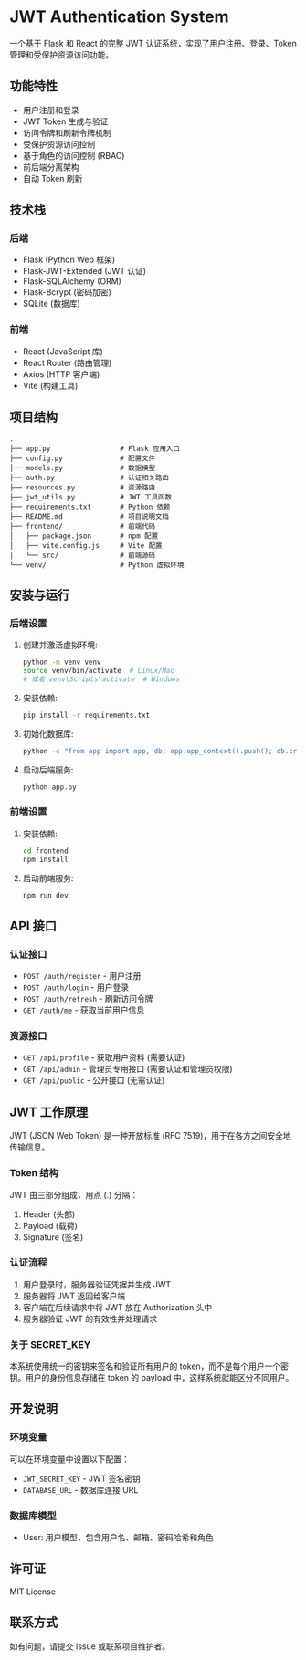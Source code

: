 # JWT Authentication System

一个基于 Flask 和 React 的完整 JWT 认证系统，实现了用户注册、登录、Token 管理和受保护资源访问功能。

## 功能特性

- 用户注册和登录
- JWT Token 生成与验证
- 访问令牌和刷新令牌机制
- 受保护资源访问控制
- 基于角色的访问控制 (RBAC)
- 前后端分离架构
- 自动 Token 刷新

## 技术栈

### 后端
- Flask (Python Web 框架)
- Flask-JWT-Extended (JWT 认证)
- Flask-SQLAlchemy (ORM)
- Flask-Bcrypt (密码加密)
- SQLite (数据库)

### 前端
- React (JavaScript 库)
- React Router (路由管理)
- Axios (HTTP 客户端)
- Vite (构建工具)

## 项目结构

```
.
├── app.py                 # Flask 应用入口
├── config.py              # 配置文件
├── models.py              # 数据模型
├── auth.py                # 认证相关路由
├── resources.py           # 资源路由
├── jwt_utils.py           # JWT 工具函数
├── requirements.txt       # Python 依赖
├── README.md              # 项目说明文档
├── frontend/              # 前端代码
│   ├── package.json       # npm 配置
│   ├── vite.config.js     # Vite 配置
│   └── src/               # 前端源码
└── venv/                  # Python 虚拟环境
```

## 安装与运行

### 后端设置

1. 创建并激活虚拟环境:
   ```bash
   python -m venv venv
   source venv/bin/activate  # Linux/Mac
   # 或者 venv\Scripts\activate  # Windows
   ```

2. 安装依赖:
   ```bash
   pip install -r requirements.txt
   ```

3. 初始化数据库:
   ```bash
   python -c "from app import app, db; app.app_context().push(); db.create_all()"
   ```

4. 启动后端服务:
   ```bash
   python app.py
   ```

### 前端设置

1. 安装依赖:
   ```bash
   cd frontend
   npm install
   ```

2. 启动前端服务:
   ```bash
   npm run dev
   ```

## API 接口

### 认证接口
- `POST /auth/register` - 用户注册
- `POST /auth/login` - 用户登录
- `POST /auth/refresh` - 刷新访问令牌
- `GET /auth/me` - 获取当前用户信息

### 资源接口
- `GET /api/profile` - 获取用户资料 (需要认证)
- `GET /api/admin` - 管理员专用接口 (需要认证和管理员权限)
- `GET /api/public` - 公开接口 (无需认证)

## JWT 工作原理

JWT (JSON Web Token) 是一种开放标准 (RFC 7519)，用于在各方之间安全地传输信息。

### Token 结构
JWT 由三部分组成，用点 (.) 分隔：
1. Header (头部)
2. Payload (载荷)
3. Signature (签名)

### 认证流程
1. 用户登录时，服务器验证凭据并生成 JWT
2. 服务器将 JWT 返回给客户端
3. 客户端在后续请求中将 JWT 放在 Authorization 头中
4. 服务器验证 JWT 的有效性并处理请求

### 关于 SECRET_KEY
本系统使用统一的密钥来签名和验证所有用户的 token，而不是每个用户一个密钥。用户的身份信息存储在 token 的 payload 中，这样系统就能区分不同用户。

## 开发说明

### 环境变量
可以在环境变量中设置以下配置：
- `JWT_SECRET_KEY` - JWT 签名密钥
- `DATABASE_URL` - 数据库连接 URL

### 数据库模型
- User: 用户模型，包含用户名、邮箱、密码哈希和角色

## 许可证

MIT License

## 联系方式

如有问题，请提交 Issue 或联系项目维护者。